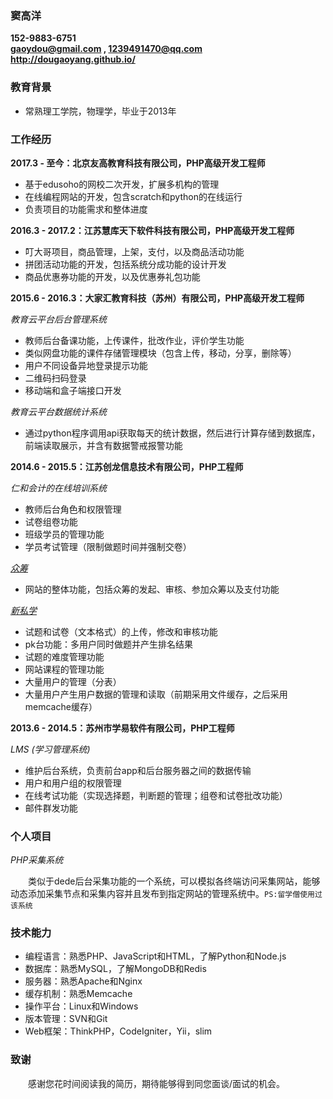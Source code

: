 ### 窦高洋
__152-9883-6751__  
__[gaoydou@gmail.com](mailto:gaoydou@gmail.com) , [1239491470@qq.com](mailto:1239491470@qq.com)__  
__<http://dougaoyang.github.io/>__


### 教育背景
- 常熟理工学院，物理学，毕业于2013年


### 工作经历
__2017.3 - 至今：北京友高教育科技有限公司，PHP高级开发工程师__

- 基于edusoho的网校二次开发，扩展多机构的管理
- 在线编程网站的开发，包含scratch和python的在线运行
- 负责项目的功能需求和整体进度


__2016.3 - 2017.2：江苏慧库天下软件科技有限公司，PHP高级开发工程师__

- 叮大哥项目，商品管理，上架，支付，以及商品活动功能
- 拼团活动功能的开发，包括系统分成功能的设计开发
- 商品优惠券功能的开发，以及优惠券礼包功能


__2015.6 - 2016.3：大家汇教育科技（苏州）有限公司，PHP高级开发工程师__

*教育云平台后台管理系统*

- 教师后台备课功能，上传课件，批改作业，评价学生功能
- 类似网盘功能的课件存储管理模块（包含上传，移动，分享，删除等）
- 用户不同设备异地登录提示功能
- 二维码扫码登录
- 移动端和盒子端接口开发

*教育云平台数据统计系统*

- 通过python程序调用api获取每天的统计数据，然后进行计算存储到数据库，前端读取展示，并含有数据警戒报警功能


__2014.6 - 2015.5：江苏创龙信息技术有限公司，PHP工程师__

*仁和会计的在线培训系统*

- 教师后台角色和权限管理
- 试卷组卷功能
- 班级学员的管理功能
- 学员考试管理（限制做题时间并强制交卷）

*[众筹](http://zc.91360.org/)*

- 网站的整体功能，包括众筹的发起、审核、参加众筹以及支付功能

*[新私学](http://www.xinsixue.com/)*

- 试题和试卷（文本格式）的上传，修改和审核功能
- pk台功能：多用户同时做题并产生排名结果
- 试题的难度管理功能
- 网站课程的管理功能
- 大量用户的管理（分表）
- 大量用户产生用户数据的管理和读取（前期采用文件缓存，之后采用memcache缓存）

__2013.6 - 2014.5：苏州市学易软件有限公司，PHP工程师__

*LMS (学习管理系统)*

- 维护后台系统，负责前台app和后台服务器之间的数据传输
- 用户和用户组的权限管理
- 在线考试功能（实现选择题，判断题的管理；组卷和试卷批改功能）
- 邮件群发功能


### 个人项目
*PHP采集系统*

　　类似于dede后台采集功能的一个系统，可以模拟各终端访问采集网站，能够动态添加采集节点和采集内容并且发布到指定网站的管理系统中。`PS:留学僧使用过该系统`


### 技术能力
- 编程语言：熟悉PHP、JavaScript和HTML，了解Python和Node.js
- 数据库：熟悉MySQL，了解MongoDB和Redis
- 服务器：熟悉Apache和Nginx
- 缓存机制：熟悉Memcache
- 操作平台：Linux和Windows
- 版本管理：SVN和Git
- Web框架：ThinkPHP，CodeIgniter，Yii，slim


### 致谢
　　感谢您花时间阅读我的简历，期待能够得到同您面谈/面试的机会。
